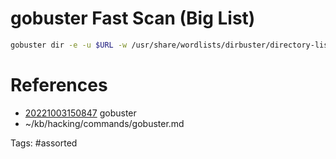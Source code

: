 # gobuster Fast Scan (Big List)
```bash
gobuster dir -e -u $URL -w /usr/share/wordlists/dirbuster/directory-list-2.3-medium.txt -t 20
```

# References
- [20221003150847](/zet/20221003150847/README.md) gobuster
- ~/kb/hacking/commands/gobuster.md

Tags:
    #assorted
